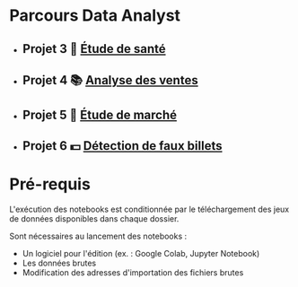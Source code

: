 # Parcours Data Analyst

- ## Projet 3 🍲 [Étude de santé](https://nbviewer.jupyter.org/github/gllmfrnr/oc/blob/master/p3/p3.ipynb)
- ## Projet 4 📚 [Analyse des ventes](https://nbviewer.jupyter.org/github/gllmfrnr/oc/blob/master/p4/projet-4.ipynb)
- ## Projet 5 🐔 [Étude de marché](https://nbviewer.jupyter.org/github/gllmfrnr/oc/blob/master/p5/projet-5.ipynb)
- ## Projet 6 💵 [Détection de faux billets](https://nbviewer.jupyter.org/github/gllmfrnr/oc/blob/master/p6/projet-6.ipynb)

# Pré-requis
L'exécution des notebooks est conditionnée par le téléchargement des jeux de données disponibles dans chaque dossier.

Sont nécessaires au lancement des notebooks :
- Un logiciel pour l'édition (ex. : Google Colab, Jupyter Notebook)
- Les données brutes
- Modification des adresses d'importation des fichiers brutes
